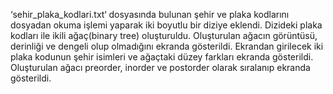 ‘sehir_plaka_kodlari.txt‘ dosyasında bulunan şehir ve plaka kodlarını dosyadan okuma işlemi yaparak iki boyutlu bir diziye eklendi.
Dizideki plaka kodları ile ikili ağaç(binary tree) oluşturuldu.
Oluşturulan ağacın görüntüsü, derinliği ve dengeli olup olmadığını ekranda gösterildi.
Ekrandan girilecek iki plaka kodunun şehir isimleri ve ağaçtaki düzey farkları ekranda gösterildi.
Oluşturulan ağacı preorder, inorder ve postorder olarak sıralanıp ekranda gösterildi.
